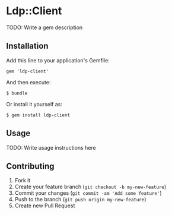 # Ldp::Client

TODO: Write a gem description

## Installation

Add this line to your application's Gemfile:

    gem 'ldp-client'

And then execute:

    $ bundle

Or install it yourself as:

    $ gem install ldp-client

## Usage

TODO: Write usage instructions here

## Contributing

1. Fork it
2. Create your feature branch (`git checkout -b my-new-feature`)
3. Commit your changes (`git commit -am 'Add some feature'`)
4. Push to the branch (`git push origin my-new-feature`)
5. Create new Pull Request
